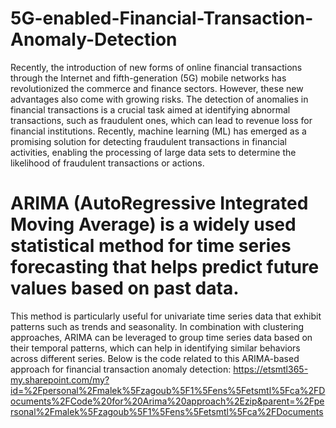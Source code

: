 # 5G-enabled-Financial-Transaction-Anomaly-Detection
Recently, the introduction of new forms of online financial transactions through the Internet and fifth-generation (5G) mobile networks has revolutionized the commerce and finance sectors. However, these new advantages also come with growing risks. The detection of anomalies in financial transactions is a crucial task aimed at identifying abnormal transactions, such as fraudulent ones, which can lead to revenue loss for financial institutions. Recently, machine learning (ML) has emerged as a promising solution for detecting fraudulent transactions in financial activities, enabling the processing of large data sets to determine the likelihood of fraudulent transactions or actions.


# ARIMA (AutoRegressive Integrated Moving Average) is a widely used statistical method for time series forecasting that helps predict future values based on past data.
This method is particularly useful for univariate time series data that exhibit patterns such as trends and seasonality. In combination with clustering approaches, ARIMA can be leveraged to group time series data based on their temporal patterns, which can help in identifying similar behaviors across different series. Below is the code related to this ARIMA-based approach for financial transaction anomaly detection:
https://etsmtl365-my.sharepoint.com/my?id=%2Fpersonal%2Fmalek%5Fzagoub%5F1%5Fens%5Fetsmtl%5Fca%2FDocuments%2FCode%20for%20Arima%20approach%2Ezip&parent=%2Fpersonal%2Fmalek%5Fzagoub%5F1%5Fens%5Fetsmtl%5Fca%2FDocuments
